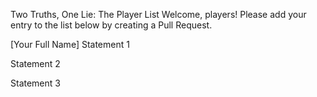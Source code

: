 Two Truths, One Lie: The Player List
Welcome, players! Please add your entry to the list below by creating a Pull Request.

<!--

Aleem (Example)


-->

<!-- ⬇️ COPY THE TEMPLATE BELOW THIS LINE ⬇️ -->

[Your Full Name]
Statement 1

Statement 2

Statement 3
